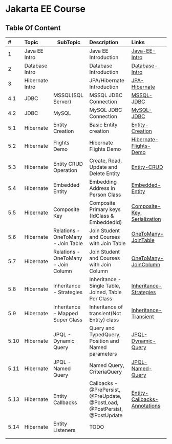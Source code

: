 # Jakarta EE Course

## Table Of Content

| #    | Topic           | SubTopic                            | Description                                                                  | Links                                                                                                                           |
|:-----|:----------------|-------------------------------------|:-----------------------------------------------------------------------------|:--------------------------------------------------------------------------------------------------------------------------------|
| 1    | Java EE Intro   |                                     | Java EE Introduction                                                         | [Java-EE-Intro](ppt/JAVA-EE.pptx)                                                                                               |
| 2    | Database Intro  |                                     | Database Introduction                                                        | [Database-Intro](ppt/Database-Intro.pptx)                                                                                       |
| 3    | Hibernate Intro |                                     | JPA/Hibernate Introduction                                                   | [JPA-Hibernate](ppt/JPA-Hibernate.pptx)                                                                                         |
| 4.1  | JDBC            | MSSQL(SQL Server)                   | MSSQL JDBC Connection                                                        | [MSSQL-JDBC](examples/jdbc-mssql)                                                                                               |
| 4.2  | JDBC            | MySQL                               | MySQL JDBC Connection                                                        | [MySQL-JDBC](examples/jdbc-mysql)                                                                                               |
| 5.1  | Hibernate       | Entity Creation                     | Basic Entity creation                                                        | [Entity-Creation](examples/jpa-hibernate-mssql)                                                                                 |
| 5.2  | Hibernate       | Flights Demo                        | Hibernate Flights Demo                                                       | [Hibernate-Flights-Demo](java/jpa-hibernate/jpa-hibernate-flights)                                                              |
| 5.3  | Hibernate       | Entity CRUD Operation               | Create, Read, Update and Delete Entity                                       | [Entity-CRUD](java/jpa-hibernate/jpa-hibernate-fundamental)                                                                     |
| 5.4  | Hibernate       | Embedded Entity                     | Embedding Address in Person Class                                            | [Embedded-Entity](java/jpa-hibernate/embedded-entity)                                                                           |
| 5.5  | Hibernate       | Composite Key                       | Composite Primary keys (IdClass & EmbeddedId)                                | [Composite-Key](java/jpa-hibernate/entity-composite-key), [Serialization](java/jpa-hibernate/serialization-and-deserialization) |
| 5.6  | Hibernate       | Relations - OneToMany - Join Table  | Join Student and Courses with Join Table                                     | [OneToMany-JoinTable](java/jpa-hibernate/student-course-one-to-many-join-table)                                                 |
| 5.7  | Hibernate       | Relations - OneToMany - Join Column | Join Student and Courses with Join Column                                    | [OneToMany-JoinColumn](java/jpa-hibernate/student-course-one-to-many-join-column)                                               |
| 5.8  | Hibernate       | Inheritance - Strategies            | Inheritance - Single Table, Joined, Table Per Class                          | [Inheritance-Strategies](java/jpa-hibernate/store-inheritance-single-table-strategy)                                            |
| 5.9  | Hibernate       | Inheritance - Mapped Super Class    | Inheritance of transient(Not Entity) class                                   | [Inheritance-Transient](java/jpa-hibernate/store-inheritance-transient-mapped-super-class)                                      |
| 5.10 | Hibernate       | JPQL - Dynamic Query                | Query and TypedQuery, Position and Named parameters                          | [JPQL-Dynamic-Query](java/jpa-hibernate/jpql-dynamic)                                                                           |
| 5.11 | Hibernate       | JPQL - Named Query                  | Named Query, CriteriaQuery                                                   | [JPQL-Named-Query](java/jpa-hibernate/jpql-named-query)                                                                         |
| 5.13 | Hibernate       | Entity Callbacks                    | Callbacks -  @PrePersist, @PreUpdate, @PostLoad, @PostPersist, @PostUpdate   | [Entity-Callbacks-Annotations](java/jpa-hibernate/entity-callback-annotations)                                                  |
| 5.14 | Hibernate       | Entity Listeners                    | TODO                                                                         |                                                                                                                                 |
|      |                 |                                     |                                                                              |                                                                                                                                 |
|      |                 |                                     |                                                                              |                                                                                                                                 |

